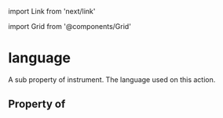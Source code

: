 import Link from 'next/link'
  
import Grid from '@components/Grid'

# language

A sub property of instrument. The language used on this action.

## Property of



